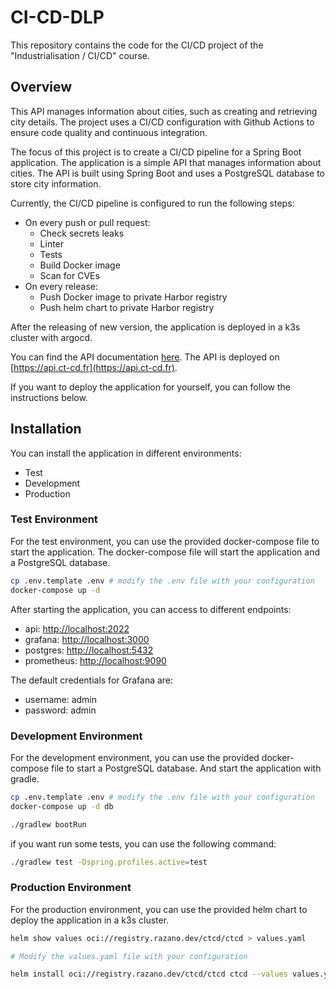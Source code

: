 # CI-CD-DLP

This repository contains the code for the CI/CD project of the "Industrialisation / CI/CD" course.

## Overview

This API manages information about cities, such as creating and retrieving city details.
The project uses a CI/CD configuration with Github Actions to ensure code quality and continuous integration.

The focus of this project is to create a CI/CD pipeline for a Spring Boot application. The application is a simple API that manages information about cities. The API is built using Spring Boot and uses a PostgreSQL database to store city information.

Currently, the CI/CD pipeline is configured to run the following steps:
  - On every push or pull request:
    - Check secrets leaks
    - Linter
    - Tests
    - Build Docker image
    - Scan for CVEs
  - On every release:
    - Push Docker image to private Harbor registry
    - Push helm chart to private Harbor registry

After the releasing of new version, the application is deployed in a k3s cluster with argocd.

You can find the API documentation [here](https://docs.ct-cd.fr/).
The API is deployed on [https://api.ct-cd.fr](https://api.ct-cd.fr).

If you want to deploy the application for yourself, you can follow the instructions below.

## Installation

You can install the application in different environments:
  - Test
  - Development
  - Production

### Test Environment

For the test environment, you can use the provided docker-compose file to start the application. The docker-compose file will start the application and a PostgreSQL database.

```bash
cp .env.template .env # modify the .env file with your configuration 
docker-compose up -d
```

After starting the application, you can access to different endpoints:
  - api: [http://localhost:2022](http://localhost:2022)
  - grafana: [http://localhost:3000](http://localhost:3000)
  - postgres: [http://localhost:5432](http://localhost:5432)
  - prometheus: [http://localhost:9090](http://localhost:9090)

The default credentials for Grafana are:
  - username: admin
  - password: admin

### Development Environment

For the development environment, you can use the provided docker-compose file to start a PostgreSQL database. 
And start the application with gradle.

```bash
cp .env.template .env # modify the .env file with your configuration
docker-compose up -d db

./gradlew bootRun
```

if you want run some tests, you can use the following command:

```bash
./gradlew test -Dspring.profiles.active=test
```

### Production Environment

For the production environment, you can use the provided helm chart to deploy the application in a k3s cluster.

```bash
helm show values oci://registry.razano.dev/ctcd/ctcd > values.yaml

# Modify the values.yaml file with your configuration

helm install oci://registry.razano.dev/ctcd/ctcd ctcd --values values.yaml
```
